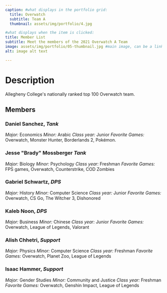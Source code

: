 ```yaml
---
caption: #what displays in the portfolio grid:
  title: Overwatch
  subtitle: Team A
  thumbnail: assets/img/portfolio/4.jpg

#what displays when the item is clicked:
title: Member List
subtitle: Meet the members of the 2021 Overwatch A Team
image: assets/img/portfolio/05-thumbnail.jpg #main image, can be a link or a file in assets/img/portfolio
alt: image alt text

---
```

# Description

Allegheny College's nationally ranked top 100 Overwatch team. 

## Members

### Daniel Sanchez, ***Tank***

*Major:* Economics
*Minor:* Arabic
*Class year:* Junior
*Favorite Games:* Overwatch, Monster Hunter, Borderlands 2, Pokémon.

### Jesse "Brady" Mossberger ***Tank***

*Major:* Biology
*Minor:* Psychology
*Class year:* Freshman
*Favorite Games:* FPS games, Overwatch, Counterstrike, COD Zombies

### Gabriel Schwartz, ***DPS***

*Major:* History
*Minor:* Computer Science
*Class year:* Junior
*Favorite Games:* Overwatch, CS Go, The Witcher 3, Dishonored

### Kaleb Noon, ***DPS***

*Major:* Business
*Minor:* Chinese
*Class year:* Junior
*Favorite Games:* Overwatch, League of Legends, Valorant

### Alish Chhetri, ***Support***

*Major:* Physics
*Minor:* Computer Science
*Class year:* Freshman
*Favorite Games:* Overwatch, Planet Zoo, League of Legends

### Isaac Hammer, ***Support***

*Major:* Gender Studies
*Minor:* Community and Justice
*Class year:* Freshman
*Favorite Games:* Overwatch, Genshin Impact, League of Legends
